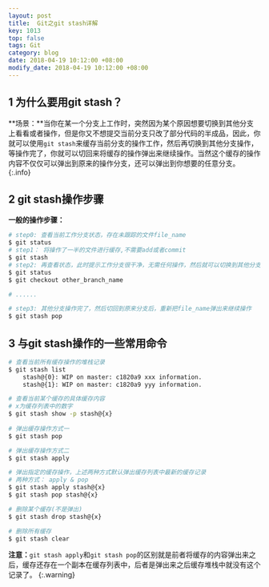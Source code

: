 ```yaml
---
layout: post
title:  Git之git stash详解
key: 1013
top: false
tags: Git
category: blog
date: 2018-04-19 10:12:00 +08:00
modify_date: 2018-04-19 10:12:00 +08:00
---
```


## 1 为什么要用git stash？

**场景：**当你在某一个分支上工作时，突然因为某个原因想要切换到其他分支上看看或者操作，但是你又不想提交当前分支只改了部分代码的半成品，因此，你就可以使用`git stash`来缓存当前分支的操作工作，然后再切换到其他分支操作，等操作完了，你就可以切回来将缓存的操作弹出来继续操作。当然这个缓存的操作内容不仅仅可以弹出到原来的操作分支，还可以弹出到你想要的任意分支。
{:.info}

## 2 git stash操作步骤

**一般的操作步骤：**

```bash
# step0: 查看当前工作分支状态，存在未跟踪的文件file_name
$ git status
# step1： 将操作了一半的文件进行缓存,不需要add或者commit
$ git stash
# step2: 再查看状态，此时提示工作分支很干净，无需任何操作，然后就可以切换到其他分支做你想做的事了
$ git status
$ git checkout other_branch_name

# ......

# step3: 其他分支操作完了，然后切回到原来分支后，重新把file_name弹出来继续操作
$ git stash pop
```

## 3 与git stash操作的一些常用命令

```bash
# 查看当前所有缓存操作的堆栈记录
$ git stash list
	stash@{0}: WIP on master: c1820a9 xxx information.
	stash@{1}: WIP on master: c1820a9 yyy information.

# 查看当前某个缓存的具体缓存内容
# x为缓存列表中的数字
$ git stash show -p stash@{x}
	
# 弹出缓存操作方式一
$ git stash pop

# 弹出缓存操作方式二
$ git stash apply

# 弹出指定的缓存操作，上述两种方式默认弹出缓存列表中最新的缓存记录
# 两种方式： apply & pop
$ git stash apply stash@{x}
$ git stash pop stash@{x}

# 删除某个缓存(不是弹出)
$ git stash drop stash@{x}

# 删除所有缓存
$ git stash clear
```

**注意：**`git stash apply`和`git stash pop`的区别就是前者将缓存的内容弹出来之后，缓存还存在一个副本在缓存列表中，后者是弹出来之后缓存堆栈中就没有这个记录了。
{:.warning}

